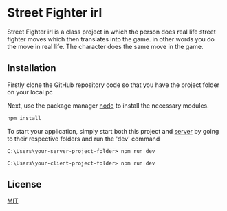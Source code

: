 # Street Fighter irl

Street Fighter irl is a class project in which the person does real life street fighter moves which then translates into the game.
in other words you do the move in real life. The character does the same move in the game.

## Installation

Firstly clone the GitHub repository code so that you have the project folder on your local pc

Next, use the package manager [node](https://nodejs.org/en) to install the necessary modules.

```bash
npm install
```

To start your application, simply start both this project and [server](https://github.com/RadiazOm/street-fighter-server) by going to their respective folders and run the 'dev' command

```shell
C:\Users\your-server-project-folder> npm run dev
```

```shell
C:\Users\your-client-project-folder> npm run dev
```

## License

[MIT](https://choosealicense.com/licenses/mit/)
